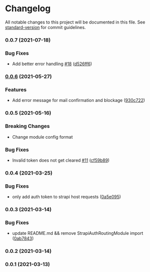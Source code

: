 # Changelog

All notable changes to this project will be documented in this file. See [standard-version](https://github.com/conventional-changelog/standard-version) for commit guidelines.

### 0.0.7 (2021-07-18)


### Bug Fixes

* Add better error handling [#18](https://github.com/jabali2004/ngx-strapi-auth/issues/18) ([d526ff6](https://github.com/jabali2004/ngx-strapi-auth/commit/d526ff678bb53c6b5163c729bc3b0f9bfa230fa3))

### [0.0.6](https://github.com/jabali2004/ngx-strapi-auth/compare/v0.0.5...v0.0.6) (2021-05-27)


### Features

* Add error message for mail confirmation and blockage ([930c722](https://github.com/jabali2004/ngx-strapi-auth/commit/930c7223dda2ba9acd458149db89c47be1af8b13))

### 0.0.5 (2021-05-16)

### Breaking Changes
* Change module config format

### Bug Fixes

* Invalid token does not get cleared [#11](https://github.com/jabali2004/ngx-strapi-auth/issues/11) ([cf59b89](https://github.com/jabali2004/ngx-strapi-auth/commit/cf59b89420d8f5164cad26a728de398a827243d6))

### 0.0.4 (2021-03-25)

### Bug Fixes

* only add auth token to strapi host requests ([0a5e095](https://github.com/jabali2004/ngx-strapi-auth/commit/0a5e09575e79874f91188418a325a4aa76962c0a))

### 0.0.3 (2021-03-14)

### Bug Fixes

* update README.md && remove StrapiAuthRoutingModule import ([0ab7843](https://github.com/jabali2004/ngx-strapi-auth/commit/0ab7843f0328a8b96728c80af8d3d71f56400ec1))

### 0.0.2 (2021-03-14)

### 0.0.1 (2021-03-13)
